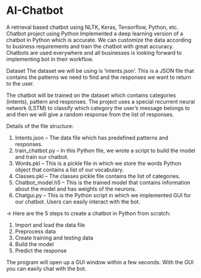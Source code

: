 # AI-Chatbot
 A retrieval based chatbot using NLTK, Keras, Tensorflow, Python, etc. Chatbot project using Python
Implemented a deep learning version of a chatbot in Python which is accurate. We can customize the data according to business requirements and train the chatbot with great accuracy. Chatbots are used everywhere and all businesses is looking forward to implementing bot in their workflow.

Dataset
The dataset we will be using is ‘intents.json’. This is a JSON file that contains the patterns we need to find and the responses we want to return to the user.

The chatbot will be trained on the dataset which contains categories (intents), pattern and responses. The project uses a special recurrent neural network (LSTM) to classify which category the user’s message belongs to and then we will give a random response from the list of responses.

 Details of the file structure: 
 1. Intents.json – The data file which has predefined patterns and responses.
 2. train_chatbot.py – In this Python file, we wrote a script to build the model and train our chatbot.
 3. Words.pkl – This is a pickle file in which we store the words Python object that contains a list of our vocabulary.
 4. Classes.pkl – The classes pickle file contains the list of categories.
 5. Chatbot_model.h5 – This is the trained model that contains information about the model and has weights of the neurons.
 6. Chatgui.py – This is the Python script in which we implemented GUI for our chatbot. Users can easily interact with the bot.
 
-> Here are the 5 steps to create a chatbot in Python from scratch:
1. Import and load the data file
2. Preprocess data
3. Create training and testing data
4. Build the model
5. Predict the response

The program will open up a GUI window within a few seconds. With the GUI you can easily chat with the bot.
